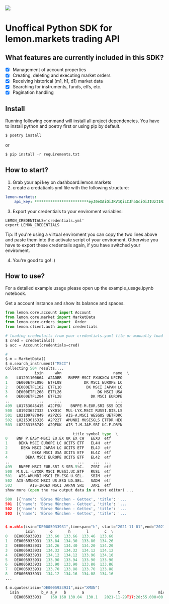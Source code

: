 # ![](https://www.lemon.markets/images/logo.svg?auto=format&fit=max&w=3840) 

# Unoffical Python SDK for lemon.markets trading API

## What features are currently included in this SDK?
- [x] Management of account properties
- [x] Creating, deleting and executing market orders
- [x] Receiving historical (m1, h1, d1) market data  
- [x] Searching for instruments, funds, etfs, etc. 
- [x] Pagination handling
## Install

Running following command will install all project dependencies. You have to install python and poetry first or using pip by default.
```python
$ poetry install
```
or 
```python
$ pip install -r requirements.txt
```
## How to start? 

1. Grab your api key on dashboard.lemon.markets 
2. create a credatianls yml file with the following structure:

```yaml
lemon-markets:
    api_key: ************************eyJ0eXAiOiJKV1QiLCJhbGciOiJIUzI1NiJ9eyJhdWQiOiJsZW1vbi5tYXJrZXRzIiwiaXNzIjoibGVtb24ubWFya2V0cyIsIweVBkVkRESkp0bk5RS0p3aDFWNlBKTExGa3MwWFREZjVWIn0.elT8WO-wati-pSP3eMxVqgOBZCmOhykyRQru36mWsng*************************

```
3. Export your credentials to your enviroment variables: 

```shell
LEMON_CREDENTIALS='credentials.yml'
export LEMON_CREDENTIALS
```

Tip: If you're using a virtual enviroment you can copy the two lines above and paste them into the activate script of your enviroment. Otherwise you have to export these credentails again, if you have switched your enviroment.

4. You're good to go! :) 

## How to use?
For a detailed example usage please open up the example_usage.ipynb notebook.

Get a account instance and show its balance and spaces.
```Python
from lemon.core.account import Account
from lemon.core.market import MarketData
from lemon.core.orders import  Order
from lemon.client.auth import credentials

# loading credentails from your credentials.yaml file or manually load your key
$ cred = credentials()
$ acc = Account(credentials=cred)
```

```python
# 
$ m = MarketData()
$ m.search_instrument("MSCI")
Collecting 504 results....
             isin     wkn                       name  \
0    LU1291100664  A2ADBR   BNPPE-MSCI EXUKXCW UECEO   
1    DE000ETFL086  ETFL08          DK MSCI EUROPE LC   
2    DE000ETFL102  ETFL10           DK MSCI JAPAN LC   
3    DE000ETFL268  ETFL26                DK MSCI USA   
4    DE000ETFL284  ETFL28             DK MSCI EUROPE   
..            ...     ...                        ...   
499  LU1753045415  A2JFSU    BNPPE-M.EUR.SRI SS5 DIS   
500  LU1923627332  LYX01C  MUL-LYX.MSCI RUSSI.DIS.LS   
501  LU2109787049  A2PZC5  AIS-A.MSCI WESGUS UETFDRC   
502  LU2153616326  A2P22T  AMUNDI MUSESGLS ETFDR HEO   
503  LU2233156749  A2QEUK  AIS-I.M.JAP.SRI UC.E.DRYN   

                              title symbol type  \
0    BNP P.EASY-MSCI EU.EX UK EX CW   EEXU  etf   
1     DEKA MSCI EUROPE LC UCITS ETF   EL4H  etf   
2      DEKA MSCI JAPAN LC UCITS ETF   EL4J  etf   
3           DEKA MSCI USA UCITS ETF   EL4Z  etf   
4        DEKA MSCI EUROPE UCITS ETF   EL42  etf   
..                              ...    ...  ...   
499   BNPPE-MSCI EUR.SRI S-SER.5%C.   ZSRI  etf   
500  M.U.L.-LYXOR MSCI RUSSI.UC.ETF   RUSL  etf   
501   AIS-AMUNDI MSCI EM.ESG U.SEL.   SBIM  etf   
502  AIS-AMUNDI MSCI US.ESG LD.SEL.   SADH  etf   
503        AIS-INDEX MSCI JAPAN SRI   JARI  etf
show more (open the raw output data in a text editor) ...

500  [{'name': 'Börse München - Gettex', 'title': '...  
501  [{'name': 'Börse München - Gettex', 'title': '...  
502  [{'name': 'Börse München - Gettex', 'title': '...  
503  [{'name': 'Börse München - Gettex', 'title': '...  


$ m.ohlc(isin="DE0005933931",timespan="h", start="2021-11-01",end="2021-11-26")
         isin       o       h       l       c  \
0   DE0005933931  133.60  133.66  133.46  133.60   
1   DE0005933931  133.84  134.30  133.80  134.26   
2   DE0005933931  134.26  134.40  134.20  134.20   
3   DE0005933931  134.32  134.32  134.12  134.12   
4   DE0005933931  134.12  134.12  133.96  134.10   
5   DE0005933931  133.90  133.94  133.90  133.90   
6   DE0005933931  133.90  133.90  133.80  133.86   
7   DE0005933931  133.70  133.88  133.70  133.88   
8   DE0005933931  134.12  134.16  134.08  134.16  
...

$ m.quotes(isin="DE0005933931",mic="XMUN")
  isin	        b_v	a_v	  b	      a	              t	                mic
	DE0005933931	160	160	130.04	130.1	2021-11-29T17:20:55.000+00:00	XMUN
```
